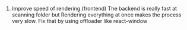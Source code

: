 1. Improve speed of rendering (frontend)
    The backend is really fast at scanning folder but Rendering everything at once makes the process very slow. Fix that by using offloader like react-window 